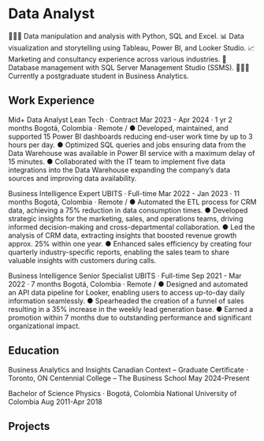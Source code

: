 # Data Analyst

👩🏻‍💻 Data manipulation and analysis with Python, SQL and Excel.
📊 Data visualization and storytelling using Tableau, Power BI, and Looker Studio.
📈 Marketing and consultancy experience across various industries.
🧩 Database management with SQL Server Management Studio (SSMS).
👩🏻‍🎓 Currently a postgraduate student in Business Analytics.


## Work Experience
Mid+ Data Analyst
Lean Tech · Contract
Mar 2023 - Apr 2024 · 1 yr 2 months
Bogotá, Colombia · Remote
/
● Developed, maintained, and supported 15 Power BI dashboards reducing end-user work time by up to 3 hours per day.
● Optimized SQL queries and jobs ensuring data from the Data Warehouse was available in Power BI service
with a maximum delay of 15 minutes.
● Collaborated with the IT team to implement five data integrations into the Data Warehouse expanding the company’s data sources and improving data availability.


Business Intelligence Expert
UBITS · Full-time
Mar 2022 - Jan 2023 · 11 months
Bogotá, Colombia · Remote
/
● Automated the ETL process for CRM data, achieving a 75% reduction in data consumption times.
● Developed strategic insights for the marketing, sales, and operations teams, driving informed decision-making and cross-departmental collaboration.
● Led the analysis of CRM data, extracting insights that boosted revenue growth approx. 25% within one year.
● Enhanced sales efficiency by creating four quarterly industry-specific reports, enabling the sales team to share valuable insights with customers during calls.


Business Intelligence Senior Specialist
UBITS · Full-time
Sep 2021 - Mar 2022 · 7 months
Bogotá, Colombia · Remote
/
● Designed and automated an API data pipeline for Looker, enabling users to access up-to-day daily information seamlessly.
● Spearheaded the creation of a funnel of sales resulting in a 35% increase in the weekly lead generation base.
● Earned a promotion within 7 months due to outstanding performance and significant organizational impact.

## Education
Business Analytics and Insights Canadian Context – Graduate Certificate · Toronto, ON
Centennial College – The Business School	May 2024-Present


Bachelor of Science Physics · Bogotá, Colombia 
National University of Colombia	Aug 2011-Apr 2018

## Projects
